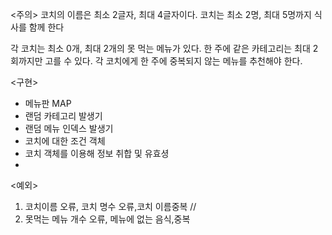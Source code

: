 <주의>
코치의 이름은 최소 2글자, 최대 4글자이다.
코치는 최소 2명, 최대 5명까지 식사를 함께 한다

각 코치는 최소 0개, 최대 2개의 못 먹는 메뉴가 있다.
한 주에 같은 카테고리는 최대 2회까지만 고를 수 있다.
각 코치에게 한 주에 중복되지 않는 메뉴를 추천해야 한다.

<구현>
- 메뉴판 MAP
- 랜덤 카테고리 발생기
- 랜덤 메뉴 인덱스 발생기
- 코치에 대한 조건 객체
- 코치 객체를 이용해 정보 취합 및 유효셩
- 

<예외>
1. 코치이름 오류, 코치 명수 오류,코치 이름중복 //
2. 못먹는 메뉴 개수 오류, 메뉴에 없는 음식,중복
